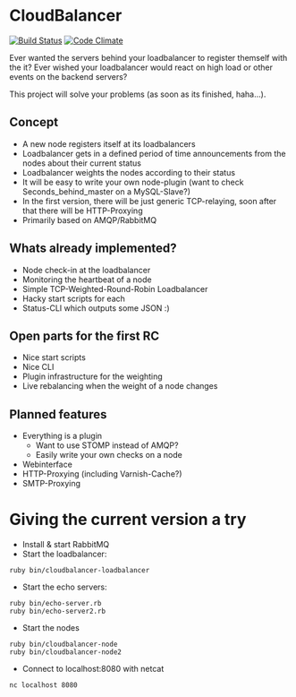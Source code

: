 # CloudBalancer

[![Build Status](https://secure.travis-ci.org/luxflux/cloudbalancer.png?branch=master)](http://travis-ci.org/luxflux/cloudbalancer)
[![Code Climate](https://codeclimate.com/badge.png)](https://codeclimate.com/github/luxflux/cloudbalancer)

Ever wanted the servers behind your loadbalancer to register themself with
the it? Ever wished your loadbalancer would react on high load or other
events on the backend servers?

This project will solve your problems (as soon as its finished, haha...).

## Concept
  - A new node registers itself at its loadbalancers
  - Loadbalancer gets in a defined period of time announcements from
    the nodes about their current status
  - Loadbalancer weights the nodes according to their status
  - It will be easy to write your own node-plugin (want to check
    Seconds_behind_master on a MySQL-Slave?)
  - In the first version, there will be just generic TCP-relaying, soon
    after that there will be HTTP-Proxying
  - Primarily based on AMQP/RabbitMQ

## Whats already implemented?
  - Node check-in at the loadbalancer
  - Monitoring the heartbeat of a node
  - Simple TCP-Weighted-Round-Robin Loadbalancer
  - Hacky start scripts for each
  - Status-CLI which outputs some JSON :)

## Open parts for the first RC
  - Nice start scripts
  - Nice CLI
  - Plugin infrastructure for the weighting
  - Live rebalancing when the weight of a node changes

## Planned features
  - Everything is a plugin
    - Want to use STOMP instead of AMQP?
    - Easily write your own checks on a node
  - Webinterface
  - HTTP-Proxying (including Varnish-Cache?)
  - SMTP-Proxying


# Giving the current version a try

  * Install & start RabbitMQ
  * Start the loadbalancer:
```shell
ruby bin/cloudbalancer-loadbalancer
```

  * Start the echo servers:
```shell
ruby bin/echo-server.rb
ruby bin/echo-server2.rb
```

  * Start the nodes
```shell
ruby bin/cloudbalancer-node
ruby bin/cloudbalancer-node2
```
  
  * Connect to localhost:8080 with netcat
```shell
nc localhost 8080
```
